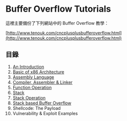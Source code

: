 # Buffer Overflow Tutorials

這裡主要備份了下列網站中的 Buffer Overflow 教學：

[http://www.tenouk.com/cncplusplusbufferoverflow.html](http://www.tenouk.com/cncplusplusbufferoverflow.html)

## 目錄

1. [An Introduction](1_an_introduction.md)
2. [Basic of x86 Architecture](2_basic_of_x86.md)
3. [Assembly Language](3_assembly_language.md)
4. [Compiler, Assembler & Linker](4_compiler_assembler_linker.md)
5. [Function Operation](5_function_operation.md)
6. [Stack](6_function_stack.md)
7. [Stack Operation](7_stack_operation.md)
8. [Stack based Buffer Overflow](8_stack_based_buffer_overflow.md)
9. Shellcode: The Payload
10. Vulnerability & Exploit Examples
